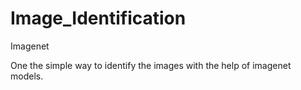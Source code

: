 # Image_Identification
Imagenet


One the simple way to identify the images with the help of imagenet models.
